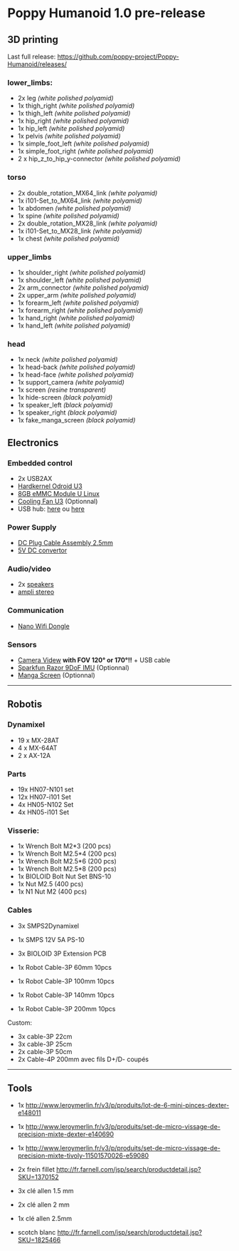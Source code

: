 # Poppy Humanoid 1.0 pre-release

## 3D printing

Last full release:  https://github.com/poppy-project/Poppy-Humanoid/releases/

### lower_limbs:
- 2x leg *(white polished polyamid)*
- 1x thigh_right *(white polished polyamid)*
- 1x thigh_left *(white polished polyamid)*
- 1x hip_right *(white polished polyamid)*
- 1x hip_left *(white polished polyamid)*
- 1x pelvis *(white polished polyamid)*
- 1x simple_foot_left *(white polished polyamid)*
- 1x simple_foot_right *(white polished polyamid)*
- 2 x hip_z_to_hip_y-connector *(white polished polyamid)*

### torso
- 2x double_rotation_MX64_link *(white polyamid)*
- 1x i101-Set_to_MX64_link *(white polyamid)*
- 1x abdomen *(white polished polyamid)*
- 1x spine *(white polished polyamid)*
- 2x double_rotation_MX28_link *(white polyamid)*
- 1x i101-Set_to_MX28_link *(white polyamid)*
- 1x chest *(white polished polyamid)*

### upper_limbs
- 1x shoulder_right *(white polished polyamid)*
- 1x shoulder_left *(white polished polyamid)*
- 2x arm_connector *(white polished polyamid)*
- 2x upper_arm *(white polished polyamid)*
- 1x forearm_left *(white polished polyamid)*
- 1x forearm_right *(white polished polyamid)*
- 1x hand_right *(white polished polyamid)*
- 1x hand_left *(white polished polyamid)*

### head
- 1x neck  *(white polished polyamid)*
- 1x head-back *(white polished polyamid)*
- 1x head-face *(white polished polyamid)*
- 1x support_camera *(white polyamid)*
- 1x screen *(resine transparent)*
- 1x hide-screen *(black polyamid)*
- 1x speaker_left *(black polyamid)*
- 1x speaker_right *(black polyamid)*
- 1x fake_manga_screen *(black polyamid)*


## Electronics

### Embedded control
- 2x USB2AX
- [Hardkernel Odroid U3][1]
- [8GB eMMC Module U Linux][2]
- [Cooling Fan U3][4] (Optionnal)
- USB hub: [here][7] ou [here][8]

### Power Supply
- [DC Plug Cable Assembly 2.5mm][3]
- [5V DC convertor][6]

### Audio/video
- 2x [speakers][10]
- [ampli stereo][11]

### Communication
- [Nano Wifi Dongle](http://www.amazon.fr/gp/product/B003MTTJOY)

### Sensors
- [Camera Videw][9] **with FOV 120° or 170°!!** + USB cable
- [Sparkfun Razor 9DoF IMU](https://www.sparkfun.com/products/10736) (Optionnal)
- [Manga Screen](https://www.kickstarter.com/projects/1924187374/manga-screen-multi-touch-43-lcd) (Optionnal)


----------


## Robotis

### Dynamixel
 - 19 x MX-28AT
 -  4 x MX-64AT
 -  2 x AX-12A

### Parts
- 19x HN07-N101 set
- 12x HN07-i101 Set
- 4x HN05-N102 Set
- 4x HN05-i101 Set

### Visserie:
- 1x  Wrench Bolt M2*3 (200 pcs)
- 1x  Wrench Bolt M2.5*4 (200 pcs)
- 1x Wrench Bolt M2.5*6 (200 pcs)
- 1x Wrench Bolt M2.5*8 (200 pcs)
- 1x BIOLOID Bolt Nut Set BNS-10
- 1x Nut M2.5 (400 pcs)
- 1x N1 Nut M2 (400 pcs)

### Cables
- 3x SMPS2Dynamixel
- 1x SMPS 12V 5A PS-10
- 3x BIOLOID 3P Extension PCB


- 1x Robot Cable-3P 60mm 10pcs
- 1x Robot Cable-3P 100mm 10pcs
- 1x Robot Cable-3P 140mm 10pcs
- 1x Robot Cable-3P 200mm 10pcs

Custom:
- 3x cable-3P 22cm
- 3x cable-3P 25cm
- 2x cable-3P 50cm
- 2x Cable-4P 200mm avec fils D+/D- coupés

----------


## Tools

- 1x http://www.leroymerlin.fr/v3/p/produits/lot-de-6-mini-pinces-dexter-e148011
- 1x http://www.leroymerlin.fr/v3/p/produits/set-de-micro-vissage-de-precision-mixte-dexter-e140690
- 1x http://www.leroymerlin.fr/v3/p/produits/set-de-micro-vissage-de-precision-mixte-tivoly-11501570026-e59080
- 2x frein fillet http://fr.farnell.com/jsp/search/productdetail.jsp?SKU=1370152
- 3x clé allen 1.5 mm
- 2x clé allen 2 mm
- 1x clé allen 2.5mm
- scotch blanc http://fr.farnell.com/jsp/search/productdetail.jsp?SKU=1825466


  [1]: http://www.hardkernel.com/main/products/prdt_info.php?g_code=G138745696275
  [2]: http://www.hardkernel.com/main/products/prdt_info.php?g_code=G138749987644
  [3]: http://www.hardkernel.com/main/products/prdt_info.php?g_code=G138960965859
  [4]: http://%20http://www.hardkernel.com/main/products/prdt_info.php?g_code=G138760358261
  [5]: http://www.hardkernel.com/main/products/prdt_info.php?g_code=G134111972476
  [6]: http://www.adafruit.com/product/1385
  [7]: http://%20http://www.pixmania.fr/hub-usb/abix-hub-4-ports-usb-2-0-croix-noire/19265194-a.html
  [8]: http://www.amazon.fr/gp/product/B003NF0MSE?psc=1&redirect=true&ref_=oh_aui_detailpage_o02_s00
  [9]: http://szsjd.en.alibaba.com/productgrouplist-212558669/usb_web_camera_module.html
  [10]: http://fr.farnell.com/jsp/search/productdetail.jsp?SKU=1675524
  [11]: http://www.adafruit.com/products/987
